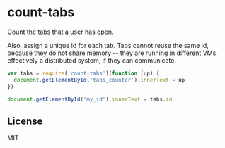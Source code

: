 # count-tabs

Count the tabs that a user has open.

Also, assign a unique id for each tab.
Tabs cannot reuse the same id, 
because they do not share memory -- they are running in different VMs,
effectively a distributed system, if they can communicate.

``` js
var tabs = require('count-tabs')(function (up) {
  document.getElementById('tabs_counter').innerText = up
})

document.getElementById('my_id').innerText = tabs.id
```

## License

MIT
